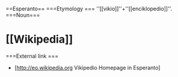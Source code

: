 ==Esperanto==
===Etymology ===
''[[vikio]]''+''[[enciklopedio]]''.
===Noun===
# [[Wikipedia]]
===External link ===
* [http://eo.wikipedia.org Vikipedio Homepage in Esperanto]